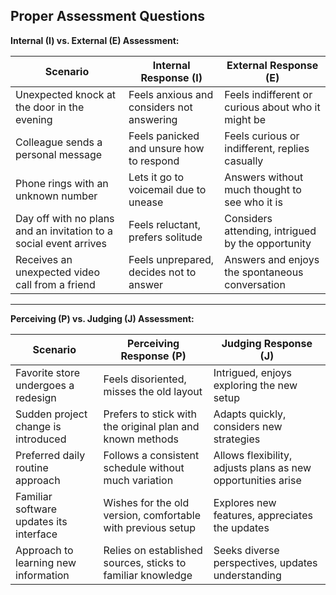 ## Proper Assessment Questions

**Internal (I) vs. External (E) Assessment:**

| Scenario                                                                                     | Internal Response (I)                                                     | External Response (E)                                      |
|----------------------------------------------------------------------------------------------|---------------------------------------------------------------------------|------------------------------------------------------------|
| Unexpected knock at the door in the evening                                                  | Feels anxious and considers not answering                                 | Feels indifferent or curious about who it might be         |
| Colleague sends a personal message                                                           | Feels panicked and unsure how to respond                                  | Feels curious or indifferent, replies casually             |
| Phone rings with an unknown number                                                           | Lets it go to voicemail due to unease                                     | Answers without much thought to see who it is              |
| Day off with no plans and an invitation to a social event arrives                            | Feels reluctant, prefers solitude                                         | Considers attending, intrigued by the opportunity          |
| Receives an unexpected video call from a friend                                              | Feels unprepared, decides not to answer                                   | Answers and enjoys the spontaneous conversation            |

---

**Perceiving (P) vs. Judging (J) Assessment:**

| Scenario                                                                                     | Perceiving Response (P)                                                   | Judging Response (J)                                       |
|----------------------------------------------------------------------------------------------|---------------------------------------------------------------------------|------------------------------------------------------------|
| Favorite store undergoes a redesign                                                          | Feels disoriented, misses the old layout                                  | Intrigued, enjoys exploring the new setup                  |
| Sudden project change is introduced                                                          | Prefers to stick with the original plan and known methods                 | Adapts quickly, considers new strategies                   |
| Preferred daily routine approach                                                             | Follows a consistent schedule without much variation                      | Allows flexibility, adjusts plans as new opportunities arise |
| Familiar software updates its interface                                                      | Wishes for the old version, comfortable with previous setup               | Explores new features, appreciates the updates             |
| Approach to learning new information                                                         | Relies on established sources, sticks to familiar knowledge               | Seeks diverse perspectives, updates understanding          |
